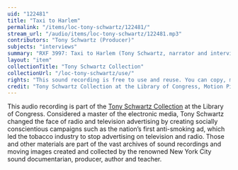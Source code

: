 ```yaml
---
uid: "122481"
title: "Taxi to Harlem"
permalink: "/items/loc-tony-schwartz/122481/"
stream_url: "/audio/items/loc-tony-schwartz/122481.mp3"
contributors: "Tony Schwartz (Producer)"
subjects: "interviews"
summary: "RXF 3997: Taxi to Harlem (Tony Schwartz, narrator and interviewer ; unidentified male taxi drivers, unidentified African-American woman, interviewees) (0:00). \"Taxi drivers talk about the dangers of going to Harlem. A black woman, from Harlem, speaks about her problem with cab drivers; discrimination\"--Accompanying collection documentation."
layout: "item"
collectionTitle: "Tony Schwartz Collection"
collectionUrl: "/loc-tony-schwartz/use/"
rights: "This sound recording is free to use and reuse. You can copy, modify, distribute and perform the work, even for commercial purposes, all without asking permission. Attribution is recommended but not required."
credit: "Tony Schwartz Collection at the Library of Congress, Motion Picture, Broadcasting and Recorded Sound Division."
---
```


This audio recording is part of the [Tony Schwartz Collection](https://www.loc.gov/rr/record/schwartzcollection.html) at the Library of Congress. Considered a master of the electronic media, Tony Schwartz changed the face of radio and television advertising by creating socially conscientious campaigns such as the nation’s first anti-smoking ad, which led the tobacco industry to stop advertising on television and radio. Those and other materials are part of the vast archives of sound recordings and moving images created and collected by the renowned New York City sound documentarian, producer, author and teacher.